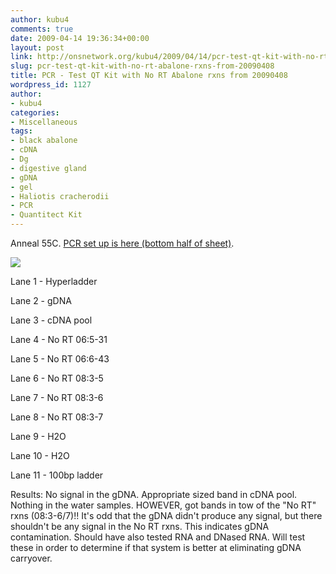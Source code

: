 ```yaml
---
author: kubu4
comments: true
date: 2009-04-14 19:36:34+00:00
layout: post
link: http://onsnetwork.org/kubu4/2009/04/14/pcr-test-qt-kit-with-no-rt-abalone-rxns-from-20090408/
slug: pcr-test-qt-kit-with-no-rt-abalone-rxns-from-20090408
title: PCR - Test QT Kit with No RT Abalone rxns from 20090408
wordpress_id: 1127
author:
- kubu4
categories:
- Miscellaneous
tags:
- black abalone
- cDNA
- Dg
- digestive gland
- gDNA
- gel
- Haliotis cracherodii
- PCR
- Quantitect Kit
---
```


Anneal 55C. [PCR set up is here (bottom half of sheet)](http://eagle.fish.washington.edu/Arabidopsis/Notebook%20Workup%20Files/20090414-01.jpg).

![](http://eagle.fish.washington.edu/Arabidopsis/20090415.JPG)

Lane 1 - Hyperladder

Lane 2 - gDNA

Lane 3 - cDNA pool

Lane 4 - No RT 06:5-31

Lane 5 - No RT 06:6-43

Lane 6 - No RT 08:3-5

Lane 7 - No RT 08:3-6

Lane 8 - No RT 08:3-7

Lane 9 - H2O

Lane 10 - H2O

Lane 11 - 100bp ladder

Results: No signal in the gDNA. Appropriate sized band in cDNA pool. Nothing in the water samples. HOWEVER, got bands in tow of the "No RT" rxns (08:3-6/7)!! It's odd that the gDNA didn't produce any signal, but there shouldn't be any signal in the No RT rxns. This indicates gDNA contamination. Should have also tested RNA and DNased RNA. Will test these in order to determine if that system is better at eliminating gDNA carryover.
